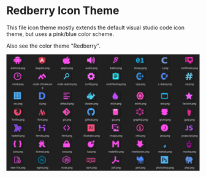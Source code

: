  # Redberry Icon Theme
 
 This file icon theme mostly extends the default visual studio code icon theme, but uses a pink/blue color scheme.

Also see the color theme "Redberry".

![Screenshot](images/icons.png)